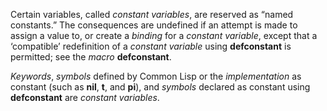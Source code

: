 



Certain variables, called *constant variables*, are reserved as “named constants.” The consequences are undefined if an attempt is made to assign a value to, or create a *binding* for a *constant variable*, except that a ‘compatible’ redefinition of a *constant variable* using **defconstant** is permitted; see the *macro* **defconstant**. 



*Keywords*, *symbols* defined by Common Lisp or the *implementation* as constant (such as **nil**, **t**, and **pi**), and *symbols* declared as constant using **defconstant** are *constant variables*. 



